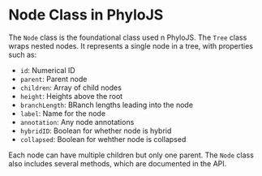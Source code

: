 # Node Class in PhyloJS

The `Node` class is the foundational class used n PhyloJS. The `Tree` class wraps nested nodes. It represents a single node in a tree, with properties such as:

- `id`: Numerical ID
- `parent`: Parent node
- `children`: Array of child nodes
- `height`: Heights above the root
- `branchLength`: BRanch lengths leading into the node
- `label`: Name for the node
- `annotation`: Any node annotations
-  `hybridID`: Boolean for whether node is hybrid
-  `collapsed`: Boolean for wehther node is collapsed

Each node can have multiple children but only one parent. The `Node` class also includes several methods, which are documented in the API.